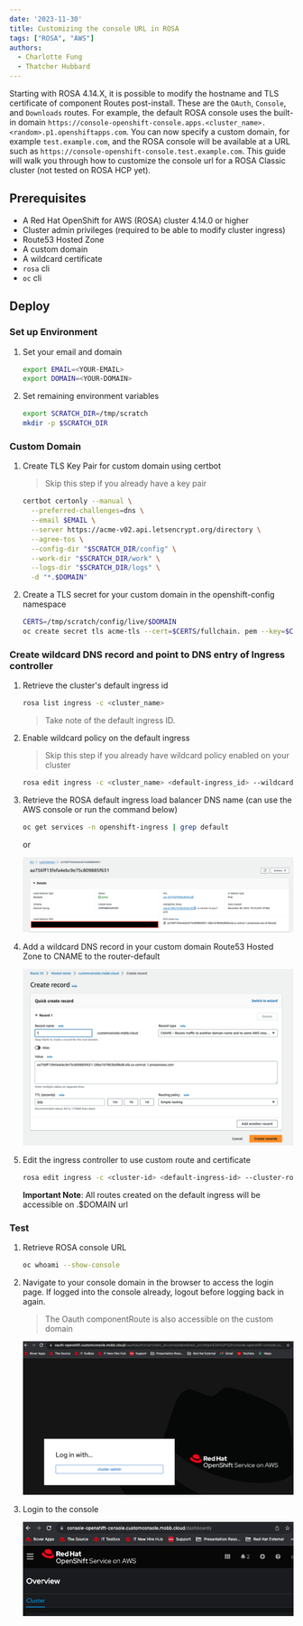 ```yaml
---
date: '2023-11-30'
title: Customizing the console URL in ROSA
tags: ["ROSA", "AWS"]
authors:
  - Charlotte Fung
  - Thatcher Hubbard 
---
```


Starting with ROSA 4.14.X, it is possible to modify the hostname and TLS certificate of component Routes post-install. These are the `OAuth`, `Console`, and `Downloads` routes. For example, the default ROSA console uses the built-in domain `https://console-openshift-console.apps.<cluster_name>.<random>.p1.openshiftapps.com`. You can now specify a custom domain, for example `test.example.com`, and the ROSA console will be available at a URL such as `https://console-openshift-console.test.example.com`. This guide will walk you through how to customize the console url for a ROSA Classic cluster (not tested on ROSA HCP yet).

## Prerequisites

* A Red Hat OpenShift for AWS (ROSA) cluster 4.14.0 or higher
* Cluster admin privileges (required to be able to modify cluster ingress)
* Route53 Hosted Zone
* A custom domain
* A wildcard certificate 
* `rosa` cli
* `oc` cli

## Deploy 

### Set up Environment

1. Set your email and domain
    
     ```bash
     export EMAIL=<YOUR-EMAIL>
     export DOMAIN=<YOUR-DOMAIN>
     ```

1. Set remaining environment variables 
   
     ```bash
     export SCRATCH_DIR=/tmp/scratch
     mkdir -p $SCRATCH_DIR
     ```

### Custom Domain

1. Create TLS Key Pair for custom domain using certbot
 
    > Skip this step if you already have a key pair

   ```bash
   certbot certonly --manual \
     --preferred-challenges=dns \
     --email $EMAIL \
     --server https://acme-v02.api.letsencrypt.org/directory \
     --agree-tos \
     --config-dir "$SCRATCH_DIR/config" \
     --work-dir "$SCRATCH_DIR/work" \
     --logs-dir "$SCRATCH_DIR/logs" \
     -d "*.$DOMAIN"
   ```

1. Create a TLS secret for your custom domain in the openshift-config namespace

     ```bash
     CERTS=/tmp/scratch/config/live/$DOMAIN
     oc create secret tls acme-tls --cert=$CERTS/fullchain. pem --key=$CERTS/privkey.pem -n openshift-config
     ```

### Create wildcard DNS record and point to DNS entry of Ingress controller

1. Retrieve the cluster's default ingress id
     ```bash
     rosa list ingress -c <cluster_name>
     ```
     > Take note of the default ingress ID.  

1. Enable wildcard policy on the default ingress
     
    > Skip this step if you already have wildcard policy enabled on your cluster

     ```bash
     rosa edit ingress -c <cluster_name> <default-ingress_id> --wildcard-policy WildcardsAllowed
     ```

1. Retrieve the ROSA default ingress load balancer DNS name (can use the AWS console or run the command below)
     
     ```bash
     oc get services -n openshift-ingress | grep default
     ```
   or 

   ![aws loadbalancer console](images/ingress-dns.png)

1. Add a wildcard DNS record in your custom domain Route53 Hosted Zone to CNAME to the router-default 

   ![wildcard record](images/wildcardrecord.png)

1. Edit the ingress controller to use custom route and certificate

     ```bash
     rosa edit ingress -c <cluster-id> <default-ingress-id> --cluster-routes-hostname <$DOMAIN> --cluster-routes-tls-secret-ref <tls-secret-created-for-custom-domain>
     ```


   **Important Note**: All routes created on the default ingress will be accessible on .$DOMAIN url


### Test
1. Retrieve ROSA console URL
   
     ```bash
     oc whoami --show-console
     ```

1. Navigate to your console domain in the browser to access the login page. If logged into the console already, logout before logging back in again. 
 
   > The Oauth componentRoute is also accessible on the custom domain

   ![consolelogin](images/consolelogin.png)

1. Login to the console 

    ![rosaconsole](images/consoleurlview.png)
   
   
